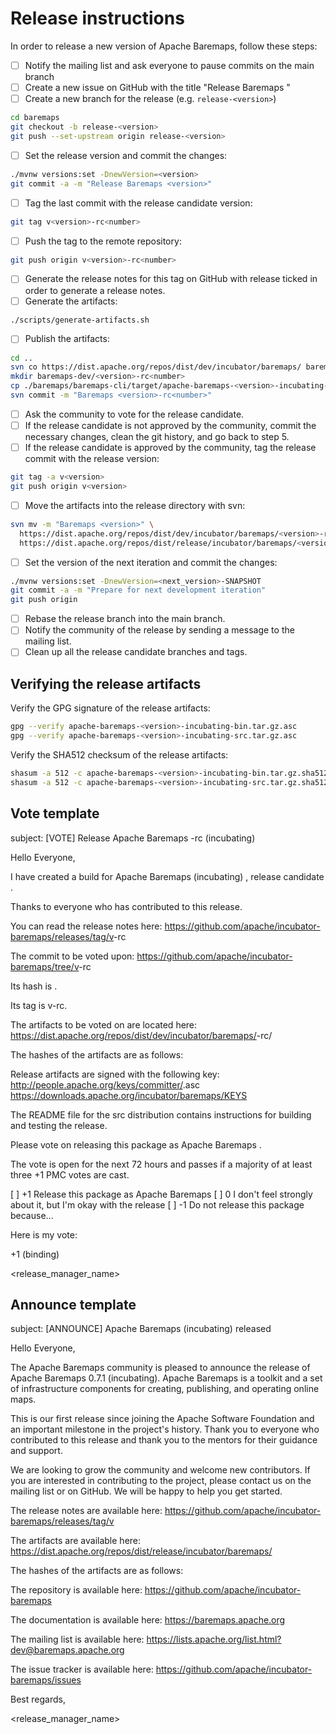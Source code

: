 <!--
Licensed to the Apache Software Foundation (ASF) under one or more
contributor license agreements.  See the NOTICE file distributed with
this work for additional information regarding copyright ownership.
The ASF licenses this file to you under the Apache License, Version 2.0
(the "License"); you may not use this file except in compliance with
the License.  You may obtain a copy of the License at

http://www.apache.org/licenses/LICENSE-2.0

Unless required by applicable law or agreed to in writing, software
distributed under the License is distributed on an "AS IS" BASIS,
WITHOUT WARRANTIES OR CONDITIONS OF ANY KIND, either express or implied.
See the License for the specific language governing permissions and
limitations under the License.
-->

# Release instructions

In order to release a new version of Apache Baremaps, follow these steps:

- [ ] Notify the mailing list and ask everyone to pause commits on the main branch
- [ ] Create a new issue on GitHub with the title "Release Baremaps <version>"
- [ ] Create a new branch for the release (e.g. `release-<version>`)

```bash
cd baremaps
git checkout -b release-<version>
git push --set-upstream origin release-<version>
```

- [ ] Set the release version and commit the changes:

```bash 
./mvnw versions:set -DnewVersion=<version>
git commit -a -m "Release Baremaps <version>"
```

- [ ] Tag the last commit with the release candidate version:

```bash
git tag v<version>-rc<number>
```

- [ ] Push the tag to the remote repository:

```bash
git push origin v<version>-rc<number>
```

- [ ] Generate the release notes for this tag on GitHub with release ticked in order to generate a release notes.
- [ ] Generate the artifacts:

```bash
./scripts/generate-artifacts.sh
```

- [ ] Publish the artifacts:

```bash
cd ..
svn co https://dist.apache.org/repos/dist/dev/incubator/baremaps/ baremaps-dev
mkdir baremaps-dev/<version>-rc<number>
cp ./baremaps/baremaps-cli/target/apache-baremaps-<version>-incubating-* baremaps-dev/<version>-rc<number>/.
svn commit -m "Baremaps <version>-rc<number>"
```

- [ ] Ask the community to vote for the release candidate.
- [ ] If the release candidate is not approved by the community, commit the necessary changes, clean the git history,
  and go back to step 5.
- [ ] If the release candidate is approved by the community, tag the release commit with the release version:

```bash
git tag -a v<version>
git push origin v<version>
```

- [ ] Move the artifacts into the release directory with svn:

```bash
svn mv -m "Baremaps <version>" \
  https://dist.apache.org/repos/dist/dev/incubator/baremaps/<version>-rc<number>/ \
  https://dist.apache.org/repos/dist/release/incubator/baremaps/<version>/
```

- [ ] Set the version of the next iteration and commit the changes:

```bash
./mvnw versions:set -DnewVersion=<next_version>-SNAPSHOT
git commit -a -m "Prepare for next development iteration"
git push origin
```

- [ ] Rebase the release branch into the main branch.
- [ ] Notify the community of the release by sending a message to the mailing list.
- [ ] Clean up all the release candidate branches and tags.

## Verifying the release artifacts

Verify the GPG signature of the release artifacts:

```bash
gpg --verify apache-baremaps-<version>-incubating-bin.tar.gz.asc
gpg --verify apache-baremaps-<version>-incubating-src.tar.gz.asc
```

Verify the SHA512 checksum of the release artifacts:

```bash
shasum -a 512 -c apache-baremaps-<version>-incubating-bin.tar.gz.sha512
shasum -a 512 -c apache-baremaps-<version>-incubating-src.tar.gz.sha512
```

## Vote template

subject: [VOTE] Release Apache Baremaps <version>-rc<number> (incubating)

Hello Everyone,

I have created a build for Apache Baremaps (incubating) <version>, release candidate <number>.

Thanks to everyone who has contributed to this release.

You can read the release notes here:
https://github.com/apache/incubator-baremaps/releases/tag/v<version>-rc<number>

The commit to be voted upon:
https://github.com/apache/incubator-baremaps/tree/v<version>-rc<number>

Its hash is <hash>.

Its tag is v<version>-rc<number>.

The artifacts to be voted on are located here:
https://dist.apache.org/repos/dist/dev/incubator/baremaps/<version>-rc<number>/

The hashes of the artifacts are as follows:
<src>
<bin>

Release artifacts are signed with the following key:
http://people.apache.org/keys/committer/<username>.asc
https://downloads.apache.org/incubator/baremaps/KEYS

The README file for the src distribution contains instructions for building and testing the release.

Please vote on releasing this package as Apache Baremaps <version>.

The vote is open for the next 72 hours and passes if a majority of at least three +1 PMC votes are cast.

[ ] +1 Release this package as Apache Baremaps <version>
[ ] 0 I don't feel strongly about it, but I'm okay with the release
[ ] -1 Do not release this package because...

Here is my vote:

+1 (binding)

<release_manager_name>

## Announce template

subject: [ANNOUNCE] Apache Baremaps <version> (incubating) released

Hello Everyone,

The Apache Baremaps community is pleased to announce the release of Apache Baremaps 0.7.1 (incubating).
Apache Baremaps is a toolkit and a set of infrastructure components for creating, publishing, and operating online maps.

This is our first release since joining the Apache Software Foundation and an important milestone in the project's
history.
Thank you to everyone who contributed to this release and thank you to the mentors for their guidance and support.

We are looking to grow the community and welcome new contributors.
If you are interested in contributing to the project, please contact us on the mailing list or on GitHub.
We will be happy to help you get started.

The release notes are available here:
https://github.com/apache/incubator-baremaps/releases/tag/v<version>

The artifacts are available here:
https://dist.apache.org/repos/dist/release/incubator/baremaps/<version>

The hashes of the artifacts are as follows:
<src>
<bin>

The repository is available here:
https://github.com/apache/incubator-baremaps

The documentation is available here:
https://baremaps.apache.org

The mailing list is available here:
https://lists.apache.org/list.html?dev@baremaps.apache.org

The issue tracker is available here:
https://github.com/apache/incubator-baremaps/issues

Best regards,

<release_manager_name>

